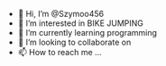 - 👋 Hi, I’m @Szymoo456
- 👀 I’m interested in BIKE JUMPING
- 🌱 I’m currently learning programming
- 💞️ I’m looking to collaborate on 
- 📫 How to reach me ...

<!---
Szymoo456/Szymoo456 is a ✨ special ✨ repository because its `README.md` (this file) appears on your GitHub profile.
You can click the Preview link to take a look at your changes.
--->

